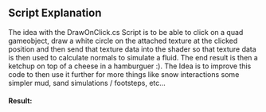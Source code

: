 ## Script Explanation
The idea with the DrawOnClick.cs Script is to be able to click on a quad gameobject, draw a white circle on the attached texture at the clicked position and then send that texture data into the shader so that texture data is then used to calculate normals to simulate a fluid. The end result is then a ketchup on top of a cheese in a hamburguer :). The Idea is to improve this code to then use it further for more things like snow interactions some simpler mud, sand simulations / footsteps, etc... 
#### Result:
